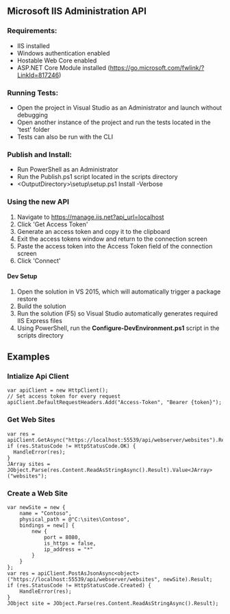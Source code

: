 Microsoft IIS Administration API
--------------------------------

### Requirements: ###
* IIS installed
* Windows authentication enabled
* Hostable Web Core enabled
* ASP.NET Core Module installed (https://go.microsoft.com/fwlink/?LinkId=817246)

### Running Tests: ###
* Open the project in Visual Studio as an Administrator and launch without debugging
* Open another instance of the project and run the tests located in the 'test' folder
* Tests can also be run with the CLI

### Publish and Install: ###
* Run PowerShell as an Administrator
* Run the Publish.ps1 script located in the scripts directory
* \<OutputDirectory>\setup\setup.ps1 Install -Verbose

### Using the new API ###
1. Navigate to https://manage.iis.net?api_url=localhost
2. Click 'Get Access Token'
3. Generate an access token and copy it to the clipboard
4. Exit the access tokens window and return to the connection screen
5. Paste the access token into the Access Token field of the connection screen
6. Click 'Connect'

#### Dev Setup ####
1. Open the solution in VS 2015, which will automatically trigger a package restore
2. Build the solution
3. Run the solution (F5) so Visual Studio automatically generates required IIS Express files
4. Using PowerShell, run the **Configure-DevEnvironment.ps1** script in the scripts directory

## Examples ##

### Intialize Api Client ###
```
var apiClient = new HttpClient();
// Set access token for every request
apiClient.DefaultRequestHeaders.Add("Access-Token", "Bearer {token}");
```

### Get Web Sites ###
```
var res = apiClient.GetAsync("https://localhost:55539/api/webserver/websites").Result;
if (res.StatusCode != HttpStatusCode.OK) {
  HandleError(res);
}
JArray sites = JObject.Parse(res.Content.ReadAsStringAsync().Result).Value<JArray>("websites");
```

### Create a Web Site ###
```
var newSite = new {
    name = "Contoso",
    physical_path = @"C:\sites\Contoso",
    bindings = new[] {
        new {
            port = 8080,
            is_https = false,
            ip_address = "*"
        }
    }
};
var res = apiClient.PostAsJsonAsync<object>("https://localhost:55539/api/webserver/websites", newSite).Result;
if (res.StatusCode != HttpStatusCode.Created) {
    HandleError(res);
}
JObject site = JObject.Parse(res.Content.ReadAsStringAsync().Result);
```
